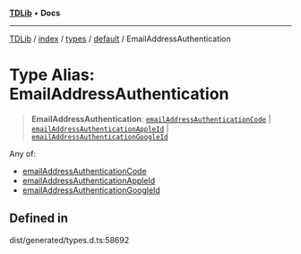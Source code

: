 [**TDLib**](../../../../../../README.md) • **Docs**

***

[TDLib](../../../../../../modules.md) / [index](../../../../../README.md) / [types](../../../README.md) / [default](../README.md) / EmailAddressAuthentication

# Type Alias: EmailAddressAuthentication

> **EmailAddressAuthentication**: [`emailAddressAuthenticationCode`](emailAddressAuthenticationCode.md) \| [`emailAddressAuthenticationAppleId`](emailAddressAuthenticationAppleId.md) \| [`emailAddressAuthenticationGoogleId`](emailAddressAuthenticationGoogleId.md)

Any of:
- [emailAddressAuthenticationCode](emailAddressAuthenticationCode.md)
- [emailAddressAuthenticationAppleId](emailAddressAuthenticationAppleId.md)
- [emailAddressAuthenticationGoogleId](emailAddressAuthenticationGoogleId.md)

## Defined in

dist/generated/types.d.ts:58692
